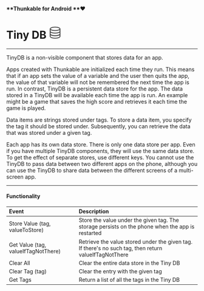 #### **Thunkable for Android **❤

# Tiny DB ![](/assets/tiny-db-icon.png)

---

TinyDB is a non-visible component that stores data for an app.

Apps created with Thunkable are initialized each time they run. This means that if an app sets the value of a variable and the user then quits the app, the value of that variable will not be remembered the next time the app is run. In contrast, TinyDB is a persistent data store for the app. The data stored in a TinyDB will be available each time the app is run. An example might be a game that saves the high score and retrieves it each time the game is played.

Data items are strings stored under tags. To store a data item, you specify the tag it should be stored under. Subsequently, you can retrieve the data that was stored under a given tag.

Each app has its own data store. There is only one data store per app. Even if you have multiple TinyDB components, they will use the same data store. To get the effect of separate stores, use different keys. You cannot use the TinyDB to pass data between two different apps on the phone, although you can use the TinyDB to share data between the different screens of a multi-screen app.

---

#### Functionality

| Event | Description |
| :--- | :--- |
| Store Value \(tag, valueToStore\)  | Store the value under the given tag. The storage persists on the phone when the app is restarted |
| Get Value \(tag, valueIfTagNotThere\)  | Retrieve the value stored under the given tag. If there's no such tag, then return valueIfTagNotThere |
| Clear All | Clear the entire data store in the Tiny DB |
| Clear Tag \(tag\)  | Clear the entry with the given tag |
| Get Tags | Return a list of all the tags in the Tiny DB |





